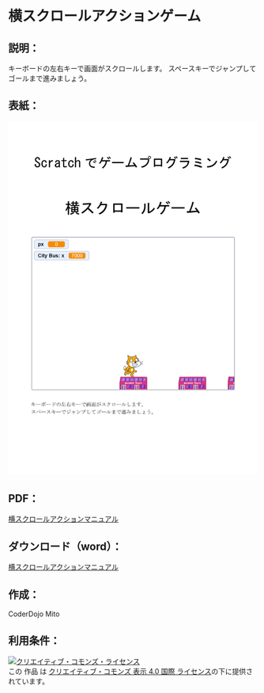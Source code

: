 # 横スクロールアクションゲーム

## 説明：
キーボードの左右キーで画面がスクロールします。
スペースキーでジャンプしてゴールまで進みましょう。

## 表紙：
![表紙](横スクロールアクションマニュアル.png)

## PDF：
[横スクロールアクションマニュアル](横スクロールアクションマニュアル.pdf)  

## ダウンロード（word）：
[横スクロールアクションマニュアル](横スクロールアクションマニュアル.docx)  

## 作成：
CoderDojo Mito

## 利用条件：
<a rel="license" href="http://creativecommons.org/licenses/by/4.0/"><img alt="クリエイティブ・コモンズ・ライセンス" style="border-width:0" src="https://i.creativecommons.org/l/by/4.0/88x31.png" /></a><br />この 作品 は <a rel="license" href="http://creativecommons.org/licenses/by/4.0/">クリエイティブ・コモンズ 表示 4.0 国際 ライセンス</a>の下に提供されています。
